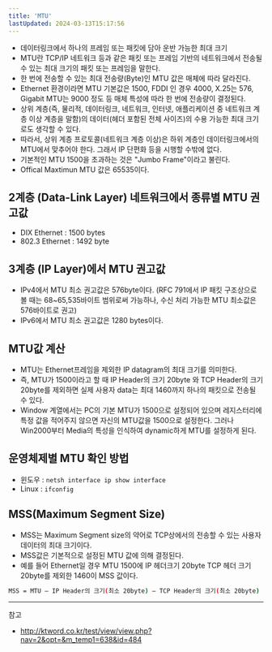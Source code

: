 ```yaml
---
title: 'MTU'
lastUpdated: 2024-03-13T15:17:56
---
```


- 데이터링크에서 하나의 프레임 또는 패킷에 담아 운반 가능한 최대 크기
- MTU란 TCP/IP 네트워크 등과 같은 패킷 또는 프레임 기반의 네트워크에서 전송될 수 있는 최대 크기의 패킷 또는 프레임을 말한다.
- 한 번에 전송할 수 있는 최대 전송량(Byte)인 MTU 값은 매체에 따라 달라진다.
- Ethernet 환경이라면 MTU 기본값은 1500, FDDI 인 경우 4000, X.25는 576, Gigabit MTU는 9000 정도 등 매체 특성에 따라 한 번에 전송량이 결정된다.
- 상위 계층(즉, 물리적, 데이터링크, 네트워크, 인터넷, 애플리케이션 중 네트워크 계층 이상 계층을 말함)의 데이터(헤더 포함된 전체 사이즈)의 수용 가능한 최대 크기로도 생각할 수 있다.
- 따라서, 상위 계층 프로토콜(네트워크 계층 이상)은 하위 계층인 데이터링크에서의 MTU에서 맞추어야 한다. 그래서 IP 단편화 등을 시행할 수밖에 없다.
- 기본적인 MTU 1500을 초과하는 것은 "Jumbo Frame"이라고 불린다.
- Offical Maxtimun MTU 값은 65535이다.
 
## 2계층 (Data-Link Layer) 네트워크에서 종류별 MTU 권고값

- DIX Ethernet : 1500 bytes
- 802.3 Ethernet : 1492 byte

## 3계층 (IP Layer)에서 MTU 권고값

- IPv4에서 MTU 최소 권고값은 576byte이다. (RFC 791에서 IP 패킷 구조상으로 볼 때는 68~65,535바이트 범위로써 가능하나, 수신 처리 가능한 MTU 최소값은 576바이트로 권고)
- IPv6에서 MTU 최소 권고값은 1280 bytes이다.

## MTU값 계산

- MTU는 Ethernet프레임을 제외한 IP datagram의 최대 크기를 의미한다. 
- 즉, MTU가 1500이라고 할 때 IP Header의 크기 20byte 와 TCP Header의 크기 20byte를 제외하면 실제 사용자 data는 최대 1460까지 하나의 패킷으로 전송될 수 있다.
- Window 계열에서는 PC의 기본 MTU가 1500으로 설정되어 있으며 레지스터리에 특정 값을 적어주지 않으면 자신의 MTU값을 1500으로 설정한다. 
그러나 Win2000부터 Media의 특성을 인식하여 dynamic하게 MTU를 설정하게 된다.

## 운영체제별 MTU 확인 방법

- 윈도우 : `netsh interface ip show interface`
- Linux : `ifconfig`

## MSS(Maximum Segment Size)

- MSS는 Maximum Segment size의 약어로 TCP상에서의 전송할 수 있는 사용자 데이터의 최대 크기이다. 
- MSS값은 기본적으로 설정된 MTU 값에 의해 결정된다. 
- 예를 들어 Ethernet일 경우 MTU 1500에 IP 헤더크기 20byte TCP 헤더 크기 20byte를 제외한 1460이 MSS 값이다.

```bash
MSS = MTU – IP Header의 크기(최소 20byte) – TCP Header의 크기(최소 20byte)
```

---
참고
- http://ktword.co.kr/test/view/view.php?nav=2&opt=&m_temp1=638&id=484